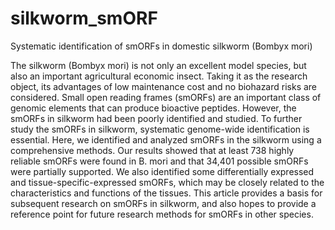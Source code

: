 # silkworm_smORF
Systematic identification of smORFs in domestic silkworm (Bombyx mori) 

The silkworm (Bombyx mori) is not only an excellent model species, but also an important agricultural economic insect. Taking it as the research object, its advantages of low maintenance cost and no biohazard risks are considered. Small open reading frames (smORFs) are an important class of genomic elements that can produce bioactive peptides. However, the smORFs in silkworm had been poorly identified and studied. To further study the smORFs in silkworm, systematic genome-wide identification is essential. Here, we identified and analyzed smORFs in the silkworm using a comprehensive methods. Our results showed that at least 738 highly reliable smORFs were found in B. mori and that 34,401 possible smORFs were partially supported. We also identified some differentially expressed and tissue-specific-expressed smORFs, which may be closely related to the characteristics and functions of the tissues. This article provides a basis for subsequent research on smORFs in silkworm, and also hopes to provide a reference point for future research methods for smORFs in other species.
